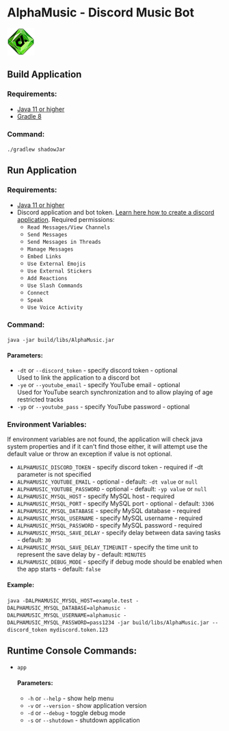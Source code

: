 # AlphaMusic - Discord Music Bot
![AlphaMusic Icon](https://github.com/BlitzOffline/AlphaMusic/blob/master/src/main/resources/icon.png?raw=true)

## Build Application
### Requirements:
- [Java 11 or higher](https://adoptium.net/?variant=openjdk11&jvmVariant=hotspot)
- [Gradle 8](https://gradle.org/install/)
### Command:
`./gradlew shadowJar`

## Run Application
### Requirements:
- [Java 11 or higher](https://adoptium.net/?variant=openjdk11&jvmVariant=hotspot)
- Discord application and bot token. [Learn here how to create a discord application](https://discordpy.readthedocs.io/en/latest/discord.html). Required permissions:
    - `Read Messages/View Channels`
    - `Send Messages`
    - `Send Messages in Threads`
    - `Manage Messages`
    - `Embed Links`
    - `Use External Emojis`
    - `Use External Stickers`
    - `Add Reactions`
    - `Use Slash Commands`
    - `Connect`
    - `Speak`
    - `Use Voice Activity`

### Command:
`java -jar build/libs/AlphaMusic.jar`
#### Parameters:
- `-dt` or `--discord_token` - specify discord token - optional  
Used to link the application to a discord bot
- `-ye` or `--youtube_email` - specify YouTube email - optional  
Used for YouTube search synchronization and to allow playing of age restricted tracks
- `-yp` or `--youtube_pass` - specify YouTube password - optional

### Environment Variables:
If environment variables are not found, the application will check java system properties and if it can't find those either, it will attempt use the default value or throw an exception if value is not optional. 
- `ALPHAMUSIC_DISCORD_TOKEN` - specify discord token - required if -dt parameter is not specified
- `ALPHAMUSIC_YOUTUBE_EMAIL` - optional - default: `-dt value` or `null`
- `ALPHAMUSIC_YOUTUBE_PASSWORD` - optional - default: `-yp value` or `null`
- `ALPHAMUSIC_MYSQL_HOST` - specify MySQL host - required
- `ALPHAMUSIC_MYSQL_PORT` - specify MySQL port - optional - default: `3306`
- `ALPHAMUSIC_MYSQL_DATABASE` - specify MySQL database - required
- `ALPHAMUSIC_MYSQL_USERNAME` - specify MySQL username - required
- `ALPHAMUSIC_MYSQL_PASSWORD` - specify MySQL password - required
- `ALPHAMUSIC_MYSQL_SAVE_DELAY` - specify delay between data saving tasks - default: `30`
- `ALPHAMUSIC_MYSQL_SAVE_DELAY_TIMEUNIT` - specify the time unit to represent the save delay by - default: `MINUTES`
- `ALPHAMUSIC_DEBUG_MODE` - specify if debug mode should be enabled when the app starts - default: `false`

#### Example:
`java -DALPHAMUSIC_MYSQL_HOST=example.test -DALPHAMUSIC_MYSQL_DATABASE=alphamusic -DALPHAMUSIC_MYSQL_USERNAME=alphamusic -DALPHAMUSIC_MYSQL_PASSWORD=pass1234 -jar build/libs/AlphaMusic.jar --discord_token mydiscord.token.123`

## Runtime Console Commands:
- `app`
  #### Parameters:
  - `-h` or `--help` - show help menu
  - `-v` or `--version` - show application version
  - `-d` or `--debug` - toggle debug mode
  - `-s` or `--shutdown` - shutdown application